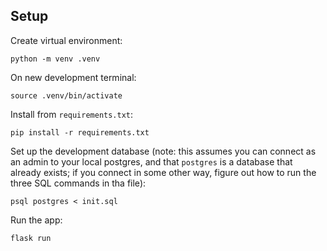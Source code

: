 ## Setup

Create virtual environment:
``` shell
python -m venv .venv
```

On new development terminal:

``` shell
source .venv/bin/activate
```


Install from `requirements.txt`:


``` shell
pip install -r requirements.txt
```

Set up the development database (note: this assumes you can connect as an admin
to your local postgres, and that `postgres` is a database that already exists;
if you connect in some other way, figure out how to run the three SQL commands
in tha file):

``` shell
psql postgres < init.sql

```


Run the app:

``` shell
flask run
```

